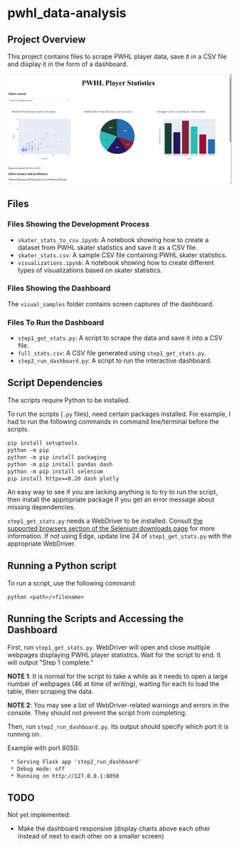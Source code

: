 # pwhl_data-analysis

## Project Overview

This project contains files to scrape PWHL player data, save it in a CSV file and display it in the form of a dashboard.

![The upper part of a dashboard titled PWHL Player Statistics, featuring a season selection dropdown menu and three charts.](visual_samples/2025-03-16_currentseason_top.png)

## Files

### Files Showing the Development Process

* `skater_stats_to_csv.ipynb`: A notebook showing how to create a dataset from PWHL skater statistics and save it as a CSV file.
* `skater_stats.csv`: A sample CSV file containing PWHL skater statistics.
* `visualizations.ipynb`: A notebook showing how to create different types of visualizations based on skater statistics.

### Files Showing the Dashboard

The `visual_samples` folder contains screen captures of the dashboard.

### Files To Run the Dashboard

* `step1_get_stats.py`: A script to scrape the data and save it into a CSV file.
* `full_stats.csv`: A CSV file generated using `step1_get_stats.py`.
* `step2_run_dashboard.py`: A script to run the interactive dashboard.

## Script Dependencies

The scripts require Python to be installed.

To run the scripts (`.py` files), need certain packages installed. For example, I had to run the following commands in command line/terminal before the scripts.

```
pip install setuptools
python -m pip 
python -m pip install packaging
python -m pip install pandas dash
python -m pip install selenium
pip install httpx==0.20 dash plotly
```

An easy way to see if you are lacking anything is to try to run the script, then install the appropriate package if you get an error message about missing dependencies.

`step1_get_stats.py` needs a WebDriver to be installed. Consult [the supported browsers section of the Selenium downloads page](https://www.selenium.dev/downloads/#supported-browsers) for more information. If not using Edge, update line 24 of `step1_get_stats.py` with the appropriate WebDriver.

## Running a Python script

To run a script, use the following command:

```
python <path>/<filename>
```

## Running the Scripts and Accessing the Dashboard

First, run `step1_get_stats.py`. WebDriver will open and close multiple webpages displaying PWHL player statistics. Wait for the script to end. It will output "Step 1 complete."

**NOTE 1**: It is normal for the script to take a while as it needs to open a large number of webpages (46 at time of writing), waiting for each to load the table, then scraping the data.

**NOTE 2**: You may see a list of WebDriver-related warnings and errors in the console. They should not prevent the script from completing.

Then, run `step2_run_dashboard.py`. Its output should specify which port it is running on.

Example with port 8050:

```
 * Serving Flask app 'step2_run_dashboard'
 * Debug mode: off
 * Running on http://127.0.0.1:8050
```

## TODO

Not yet implemented:
- Make the dashboard responsive (display charts above each other instead of next to each other on a smaller screen)

